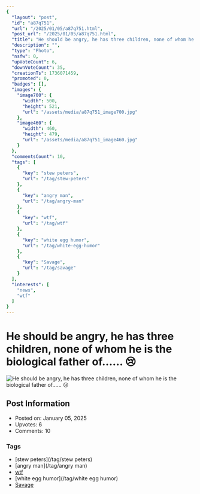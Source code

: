 ```yaml
---
{
  "layout": "post",
  "id": "a87q751",
  "url": "/2025/01/05/a87q751.html",
  "post_url": "/2025/01/05/a87q751.html",
  "title": "He should be angry, he has three children, none of whom he is the biological father of...... 😢",
  "description": "",
  "type": "Photo",
  "nsfw": 0,
  "upVoteCount": 6,
  "downVoteCount": 35,
  "creationTs": 1736071459,
  "promoted": 0,
  "badges": [],
  "images": {
    "image700": {
      "width": 500,
      "height": 521,
      "url": "/assets/media/a87q751_image700.jpg"
    },
    "image460": {
      "width": 460,
      "height": 479,
      "url": "/assets/media/a87q751_image460.jpg"
    }
  },
  "commentsCount": 10,
  "tags": [
    {
      "key": "stew peters",
      "url": "/tag/stew-peters"
    },
    {
      "key": "angry man",
      "url": "/tag/angry-man"
    },
    {
      "key": "wtf",
      "url": "/tag/wtf"
    },
    {
      "key": "white egg humor",
      "url": "/tag/white-egg-humor"
    },
    {
      "key": "Savage",
      "url": "/tag/savage"
    }
  ],
  "interests": [
    "news",
    "wtf"
  ]
}
---
```


# He should be angry, he has three children, none of whom he is the biological father of...... 😢

![He should be angry, he has three children, none of whom he is the biological father of...... 😢](/assets/media/a87q751_image700.jpg)

## Post Information

- Posted on: January 05, 2025
- Upvotes: 6
- Comments: 10

### Tags

- [stew peters](/tag/stew peters)
- [angry man](/tag/angry man)
- [wtf](/tag/wtf)
- [white egg humor](/tag/white egg humor)
- [Savage](/tag/Savage)

